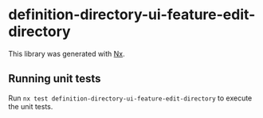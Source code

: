 # definition-directory-ui-feature-edit-directory

This library was generated with [Nx](https://nx.dev).

## Running unit tests

Run `nx test definition-directory-ui-feature-edit-directory` to execute the unit tests.
